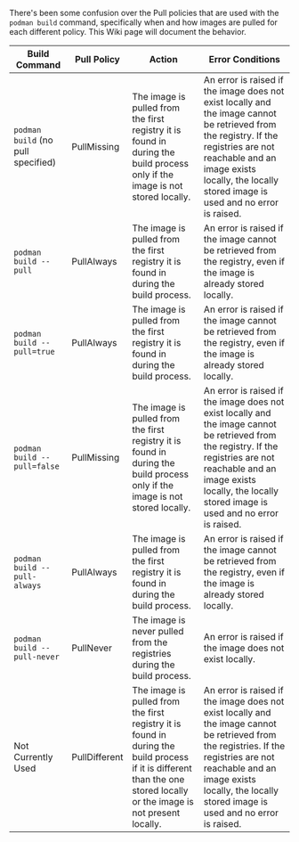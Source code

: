 There's been some confusion over the Pull policies that are used with the `podman build` command, specifically when and how images are pulled for each different policy.  This Wiki page will document the behavior.

| Build Command                      | Pull Policy      | Action            |  Error Conditions |
|------------------------------------|------------------|-------------------|-------------------|
| `podman build` (no pull specified) | PullMissing    | The image is pulled from the first registry it is found in during the build process only if the image is not stored locally. | An error is raised if the image does not exist locally and the image cannot be retrieved from the registry. If the registries are not reachable and an image exists locally, the locally stored image is used and no error is raised. |
| `podman build --pull`              | PullAlways       | The image is pulled from the first registry it is found in during the build process. | An error is raised if the image cannot be retrieved from the registry, even if the image is already stored locally. |
| `podman build --pull=true`         | PullAlways       | The image is pulled from the first registry it is found in during the build process. | An error is raised if the image cannot be retrieved from the registry, even if the image is already stored locally. |
| `podman build --pull=false`        | PullMissing    | The image is pulled from the first registry it is found in during the build process only if the image is not stored locally. | An error is raised if the image does not exist locally and the image cannot be retrieved from the registry. If the registries are not reachable and an image exists locally, the locally stored image is used and no error is raised. |
| `podman build --pull-always`       | PullAlways       | The image is pulled from the first registry it is found in during the build process. | An error is raised if the image cannot be retrieved from the registry, even if the image is already stored locally. |
| `podman build --pull-never`        | PullNever        | The image is never pulled from the registries during the build process. | An error is raised if the image does not exist locally. |
| Not Currently Used                 | PullDifferent      | The image is pulled from the first registry it is found in during the build process if it is different than the one stored locally or the image is not present locally. | An error is raised if the image does not exist locally and the image cannot be retrieved from the registries.  If the registries are not reachable and an image exists locally, the locally stored image is used and no error is raised. |
